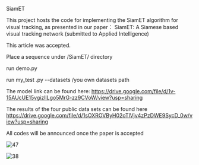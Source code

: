 SiamET


This project hosts the code for implementing the SiamET algorithm for visual tracking, as presented in our paper：
SiamET: A Siamese based visual tracking network (submitted to Applied Intelligence)

This article was accepted.

Place a sequence under /SiamET/ directory

run demo.py

run my_test .py --datasets /you own datasets path

The model link can be found here: https://drive.google.com/file/d/1v-15AUcUE15vgizlILgo5MrG-zz9CVoW/view?usp=sharing

The results of the four public data sets can be found here https://drive.google.com/file/d/1sOXROVByH02oTlVjv4zPzDWE9SycD_0w/view?usp=sharing

All codes will be announced once the paper is accepted

![47](https://user-images.githubusercontent.com/51786737/138253577-2433849d-8ac9-4c53-bb0c-9e0fe911f24c.png)






![38](https://user-images.githubusercontent.com/51786737/138253632-d7a0d35f-ef31-4e5b-a69b-747a797447be.png)

